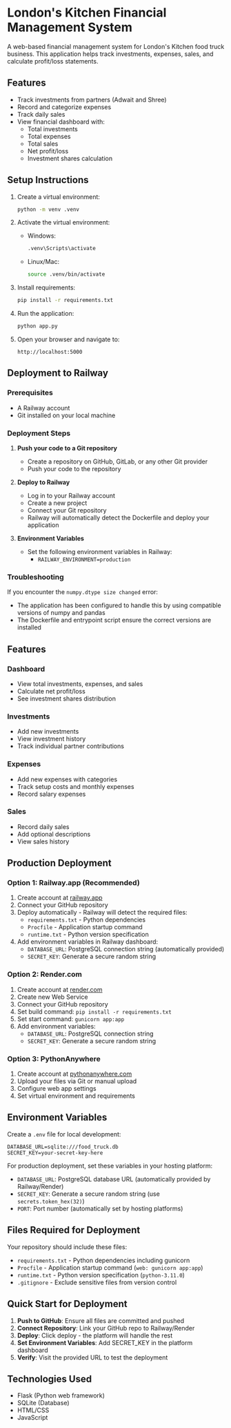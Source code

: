 # London's Kitchen Financial Management System

A web-based financial management system for London's Kitchen food truck business. This application helps track investments, expenses, sales, and calculate profit/loss statements.

## Features

- Track investments from partners (Adwait and Shree)
- Record and categorize expenses
- Track daily sales
- View financial dashboard with:
  - Total investments
  - Total expenses
  - Total sales
  - Net profit/loss
  - Investment shares calculation

## Setup Instructions

1. Create a virtual environment:
   ```bash
   python -m venv .venv
   ```

2. Activate the virtual environment:
   - Windows:
     ```bash
     .venv\Scripts\activate
     ```
   - Linux/Mac:
     ```bash
     source .venv/bin/activate
     ```

3. Install requirements:
   ```bash
   pip install -r requirements.txt
   ```

4. Run the application:
   ```bash
   python app.py
   ```

5. Open your browser and navigate to:
   ```
   http://localhost:5000
   ```

## Deployment to Railway

### Prerequisites
- A Railway account
- Git installed on your local machine

### Deployment Steps

1. **Push your code to a Git repository**
   - Create a repository on GitHub, GitLab, or any other Git provider
   - Push your code to the repository

2. **Deploy to Railway**
   - Log in to your Railway account
   - Create a new project
   - Connect your Git repository
   - Railway will automatically detect the Dockerfile and deploy your application

3. **Environment Variables**
   - Set the following environment variables in Railway:
     - `RAILWAY_ENVIRONMENT=production`

### Troubleshooting

If you encounter the `numpy.dtype size changed` error:
- The application has been configured to handle this by using compatible versions of numpy and pandas
- The Dockerfile and entrypoint script ensure the correct versions are installed

## Features

### Dashboard
- View total investments, expenses, and sales
- Calculate net profit/loss
- See investment shares distribution

### Investments
- Add new investments
- View investment history
- Track individual partner contributions

### Expenses
- Add new expenses with categories
- Track setup costs and monthly expenses
- Record salary expenses

### Sales
- Record daily sales
- Add optional descriptions
- View sales history

## Production Deployment

### Option 1: Railway.app (Recommended)

1. Create account at [railway.app](https://railway.app)
2. Connect your GitHub repository
3. Deploy automatically - Railway will detect the required files:
   - `requirements.txt` - Python dependencies
   - `Procfile` - Application startup command
   - `runtime.txt` - Python version specification
4. Add environment variables in Railway dashboard:
   - `DATABASE_URL`: PostgreSQL connection string (automatically provided)
   - `SECRET_KEY`: Generate a secure random string

### Option 2: Render.com

1. Create account at [render.com](https://render.com)
2. Create new Web Service
3. Connect your GitHub repository
4. Set build command: `pip install -r requirements.txt`
5. Set start command: `gunicorn app:app`
6. Add environment variables:
   - `DATABASE_URL`: PostgreSQL connection string
   - `SECRET_KEY`: Generate a secure random string

### Option 3: PythonAnywhere

1. Create account at [pythonanywhere.com](https://www.pythonanywhere.com)
2. Upload your files via Git or manual upload
3. Configure web app settings
4. Set virtual environment and requirements

## Environment Variables

Create a `.env` file for local development:
```
DATABASE_URL=sqlite:///food_truck.db
SECRET_KEY=your-secret-key-here
```

For production deployment, set these variables in your hosting platform:
- `DATABASE_URL`: PostgreSQL database URL (automatically provided by Railway/Render)
- `SECRET_KEY`: Generate a secure random string (use `secrets.token_hex(32)`)
- `PORT`: Port number (automatically set by hosting platforms)

## Files Required for Deployment

Your repository should include these files:
- `requirements.txt` - Python dependencies including gunicorn
- `Procfile` - Application startup command (`web: gunicorn app:app`)
- `runtime.txt` - Python version specification (`python-3.11.0`)
- `.gitignore` - Exclude sensitive files from version control

## Quick Start for Deployment

1. **Push to GitHub**: Ensure all files are committed and pushed
2. **Connect Repository**: Link your GitHub repo to Railway/Render
3. **Deploy**: Click deploy - the platform will handle the rest
4. **Set Environment Variables**: Add SECRET_KEY in the platform dashboard
5. **Verify**: Visit the provided URL to test the deployment

## Technologies Used

- Flask (Python web framework)
- SQLite (Database)
- HTML/CSS
- JavaScript
